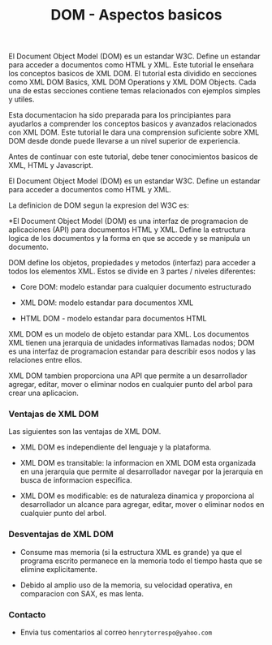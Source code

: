 ﻿---
title: DOM - Aspectos basicos
description: El Document Object Model (DOM) es un estandar W3C.
categories: Blog
comments: true
---

El Document Object Model (DOM) es un estandar W3C. Define un estandar para acceder a documentos como HTML y XML. Este tutorial le enseñara los conceptos basicos de XML DOM. El tutorial esta dividido en secciones como XML DOM Basics, XML DOM Operations y XML DOM Objects. Cada una de estas secciones contiene temas relacionados con ejemplos simples y utiles.

Esta documentacion ha sido preparada para los principiantes para ayudarlos a comprender los conceptos basicos y avanzados relacionados con XML DOM. Este tutorial le dara una comprension suficiente sobre XML DOM desde donde puede llevarse a un nivel superior de experiencia.

Antes de continuar con este tutorial, debe tener conocimientos basicos de XML, HTML y Javascript.

El Document Object Model (DOM) es un estandar W3C. Define un estandar para acceder a documentos como HTML y XML.

La definicion de DOM segun la expresion del W3C es:

*El Document Object Model (DOM) es una interfaz de programacion de aplicaciones (API) para documentos HTML y XML. Define la estructura logica de los documentos y la forma en que se accede y se manipula un documento.

DOM define los objetos, propiedades y metodos (interfaz) para acceder a todos los elementos XML. Estos se divide en 3 partes / niveles diferentes:

- Core DOM: modelo estandar para cualquier documento estructurado

- XML DOM: modelo estandar para documentos XML

- HTML DOM - modelo estandar para documentos HTML
	
XML DOM es un modelo de objeto estandar para XML. Los documentos XML tienen una jerarquia de unidades informativas llamadas nodos; DOM es una interfaz de programacion estandar para describir esos nodos y las relaciones entre ellos.

XML DOM tambien proporciona una API que permite a un desarrollador agregar, editar, mover o eliminar nodos en cualquier punto del arbol para crear una aplicacion.

### Ventajas de XML DOM

Las siguientes son las ventajas de XML DOM.

- XML DOM es independiente del lenguaje y la plataforma.

- XML DOM es transitable: la informacion en XML DOM esta organizada en una jerarquia que permite al desarrollador navegar por la jerarquia en busca de informacion especifica.

- XML DOM es modificable: es de naturaleza dinamica y proporciona al desarrollador un alcance para agregar, editar, mover o eliminar nodos en cualquier punto del arbol.

### Desventajas de XML DOM

- Consume mas memoria (si la estructura XML es grande) ya que el programa escrito permanece en la memoria todo el tiempo hasta que se elimine explicitamente.

- Debido al amplio uso de la memoria, su velocidad operativa, en comparacion con SAX, es mas lenta.

### Contacto

- Envia tus comentarios al correo `henrytorrespo@yahoo.com`
